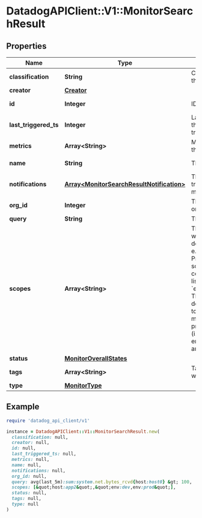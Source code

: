 # DatadogAPIClient::V1::MonitorSearchResult

## Properties

| Name                  | Type                                                                                   | Description                                                                                                                                                                                                                                                                                        | Notes                |
| --------------------- | -------------------------------------------------------------------------------------- | -------------------------------------------------------------------------------------------------------------------------------------------------------------------------------------------------------------------------------------------------------------------------------------------------- | -------------------- |
| **classification**    | **String**                                                                             | Classification of the monitor.                                                                                                                                                                                                                                                                     | [optional][readonly] |
| **creator**           | [**Creator**](Creator.md)                                                              |                                                                                                                                                                                                                                                                                                    | [optional]           |
| **id**                | **Integer**                                                                            | ID of the monitor.                                                                                                                                                                                                                                                                                 | [optional][readonly] |
| **last_triggered_ts** | **Integer**                                                                            | Latest timestamp the monitor triggered.                                                                                                                                                                                                                                                            | [optional][readonly] |
| **metrics**           | **Array&lt;String&gt;**                                                                | Metrics used by the monitor.                                                                                                                                                                                                                                                                       | [optional][readonly] |
| **name**              | **String**                                                                             | The monitor name.                                                                                                                                                                                                                                                                                  | [optional][readonly] |
| **notifications**     | [**Array&lt;MonitorSearchResultNotification&gt;**](MonitorSearchResultNotification.md) | The notification triggered by the monitor.                                                                                                                                                                                                                                                         | [optional][readonly] |
| **org_id**            | **Integer**                                                                            | The ID of the organization.                                                                                                                                                                                                                                                                        | [optional][readonly] |
| **query**             | **String**                                                                             | The monitor query.                                                                                                                                                                                                                                                                                 | [optional]           |
| **scopes**            | **Array&lt;String&gt;**                                                                | The scope(s) to which the downtime applies, e.g. &#x60;host:app2&#x60;. Provide multiple scopes as a comma-separated list, e.g. &#x60;env:dev,env:prod&#x60;. The resulting downtime applies to sources that matches ALL provided scopes (i.e. &#x60;env:dev AND env:prod&#x60;), NOT any of them. | [optional]           |
| **status**            | [**MonitorOverallStates**](MonitorOverallStates.md)                                    |                                                                                                                                                                                                                                                                                                    | [optional]           |
| **tags**              | **Array&lt;String&gt;**                                                                | Tags associated with the monitor.                                                                                                                                                                                                                                                                  | [optional][readonly] |
| **type**              | [**MonitorType**](MonitorType.md)                                                      |                                                                                                                                                                                                                                                                                                    | [optional]           |

## Example

```ruby
require 'datadog_api_client/v1'

instance = DatadogAPIClient::V1::MonitorSearchResult.new(
  classification: null,
  creator: null,
  id: null,
  last_triggered_ts: null,
  metrics: null,
  name: null,
  notifications: null,
  org_id: null,
  query: avg(last_5m):sum:system.net.bytes_rcvd{host:host0} &gt; 100,
  scopes: [&quot;host:app2&quot;,&quot;env:dev,env:prod&quot;],
  status: null,
  tags: null,
  type: null
)
```
